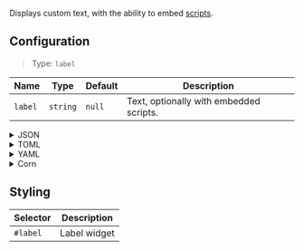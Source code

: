 Displays custom text, with the ability to embed [scripts](https://github.com/JakeStanger/ironbar/wiki/scripts#embedding).

## Configuration

> Type: `label`

| Name    | Type     | Default | Description                             |
|---------|----------|---------|-----------------------------------------|
| `label` | `string` | `null`  | Text, optionally with embedded scripts. |

<details>
<summary>JSON</summary>

```json
{
  "end": [
    {
      "type": "label",
      "label": "random num: {{500:echo $RANDOM}}"
    }
  ]
}

```

</details>

<details>
<summary>TOML</summary>

```toml
[[end]]
type = "label"
label = "random num: {{500:echo $RANDOM}}"
```

</details>

<details>
<summary>YAML</summary>

```yaml
end:
  - type: "label"
    label: "random num: {{500:echo $RANDOM}}"
```

</details>

<details>
<summary>Corn</summary>

```corn
{
  end = [
    {
      type = "label"
      label = "random num: {{500:echo $RANDOM}}"
    }
  ]
}
```

</details>

## Styling

| Selector                       | Description                                                                        |
|--------------------------------|------------------------------------------------------------------------------------|
| `#label`                       | Label widget                                                                       |